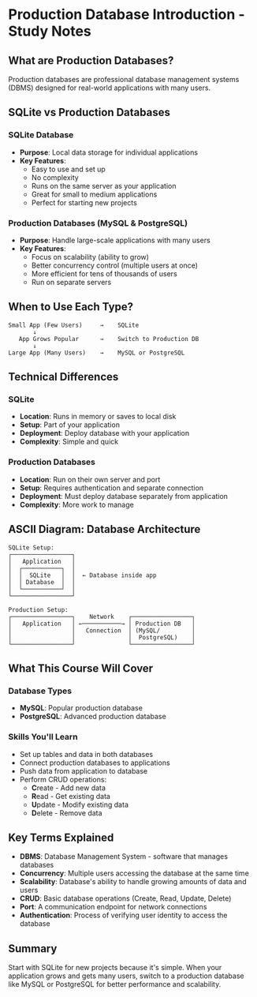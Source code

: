 # Production Database Introduction - Study Notes

## What are Production Databases?

Production databases are professional database management systems (DBMS) designed for real-world applications with many users.

## SQLite vs Production Databases

### SQLite Database

- **Purpose**: Local data storage for individual applications
- **Key Features**:
  - Easy to use and set up
  - No complexity
  - Runs on the same server as your application
  - Great for small to medium applications
  - Perfect for starting new projects

### Production Databases (MySQL & PostgreSQL)

- **Purpose**: Handle large-scale applications with many users
- **Key Features**:
  - Focus on scalability (ability to grow)
  - Better concurrency control (multiple users at once)
  - More efficient for tens of thousands of users
  - Run on separate servers

## When to Use Each Type?

```
Small App (Few Users)     →    SQLite
       ↓
   App Grows Popular      →    Switch to Production DB
       ↓
Large App (Many Users)    →    MySQL or PostgreSQL

```

## Technical Differences

### SQLite

- **Location**: Runs in memory or saves to local disk
- **Setup**: Part of your application
- **Deployment**: Deploy database with your application
- **Complexity**: Simple and quick

### Production Databases

- **Location**: Run on their own server and port
- **Setup**: Requires authentication and separate connection
- **Deployment**: Must deploy database separately from application
- **Complexity**: More work to manage

## ASCII Diagram: Database Architecture

```
SQLite Setup:
┌─────────────────┐
│   Application   │
│  ┌───────────┐  │
│  │  SQLite   │  │  ← Database inside app
│  │ Database  │  │
│  └───────────┘  │
└─────────────────┘

Production Setup:
┌─────────────────┐    Network    ┌─────────────────┐
│   Application   │ ←───────────→ │ Production DB   │
│                 │   Connection  │ (MySQL/         │
│                 │               │  PostgreSQL)    │
└─────────────────┘               └─────────────────┘

```

## What This Course Will Cover

### Database Types

- **MySQL**: Popular production database
- **PostgreSQL**: Advanced production database

### Skills You'll Learn

- Set up tables and data in both databases
- Connect production databases to applications
- Push data from application to database
- Perform CRUD operations:
  - **C**reate - Add new data
  - **R**ead - Get existing data
  - **U**pdate - Modify existing data
  - **D**elete - Remove data

## Key Terms Explained

- **DBMS**: Database Management System - software that manages databases
- **Concurrency**: Multiple users accessing the database at the same time
- **Scalability**: Database's ability to handle growing amounts of data and users
- **CRUD**: Basic database operations (Create, Read, Update, Delete)
- **Port**: A communication endpoint for network connections
- **Authentication**: Process of verifying user identity to access the database

## Summary

Start with SQLite for new projects because it's simple. When your application grows and gets many users, switch to a production database like MySQL or PostgreSQL for better performance and scalability.
